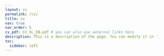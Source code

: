 ```yaml
---
layout: cv
permalink: /cv/
title: cv
nav: true
nav_order: 5
cv_pdf: CV_XL_EN.pdf # you can also use external links here
description: This is a description of the page. You can modify it in '_pages/cv.md'. You can also change or remove the top pdf download button.
toc:
  sidebar: left
---
```

